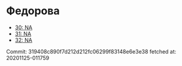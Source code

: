 # Федорова
- [30: NA](30.md)
- [31: NA](31.md)
- [32: NA](32.md)

Commit: 319408c890f7d212d212fc06299f83148e6e3e38
 fetched at: 20201125-011759
